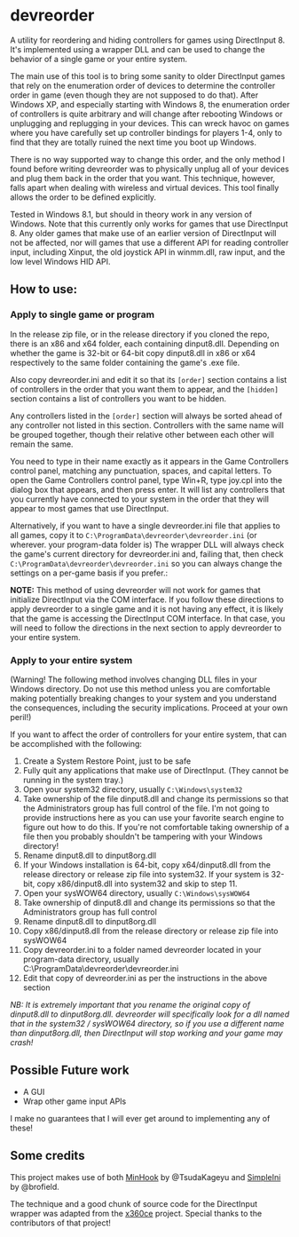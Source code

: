 # devreorder
A utility for reordering and hiding controllers for games using DirectInput 8. It's implemented using a wrapper DLL and can be used to change the behavior of a single game or your entire system.

The main use of this tool is to bring some sanity to older DirectInput games that rely on the enumeration order of devices to determine the controller order in game (even though they are not supposed to do that). After Windows XP, and especially starting with Windows 8, the enumeration order of controllers is quite arbitrary and will change after rebooting Windows or unplugging and replugging in your devices. This can wreck havoc on games where you have carefully set up controller bindings for players 1-4, only to find that they are totally ruined the next time you boot up Windows.

There is no way supported way to change this order, and the only method I found before writing devreorder was to physically unplug all of your devices and plug them back in the order that you want. This technique, however, falls apart when dealing with wireless and virtual devices. This tool finally allows the order to be defined explicitly.

Tested in Windows 8.1, but should in theory work in any version of Windows. Note that this currently only works for games that use DirectInput 8. Any older games that make use of an earlier version of DirectInput will not be affected, nor will games that use a different API for reading controller input, including Xinput, the old joystick API in winmm.dll, raw input, and the low level Windows HID API.

## How to use:

### Apply to single game or program

In the release zip file, or in the release directory if you cloned the repo, there is an x86 and x64 folder, each containing dinput8.dll. Depending on whether the game is 32-bit or 64-bit copy dinput8.dll in x86 or x64 respectively to the same folder containing the game's .exe file.

Also copy devreorder.ini and edit it so that its `[order]` section contains a list of controllers in the order that you want them to appear, and the `[hidden]` section contains a list of controllers you want to be hidden.

Any controllers listed in the `[order]` section will always be sorted ahead of any controller not listed in this section. Controllers with the same name will be grouped together, though their relative other between each other will remain the same.

You need to type in their name exactly as it appears in the Game Controllers control panel, matching any punctuation, spaces, and capital letters. To open the Game Controllers control panel, type Win+R, type joy.cpl into the dialog box that appears, and then press enter. It will list any controllers that you currently have connected to your system in the order that they will appear to most games that use DirectInput.

Alternatively, if you want to have a single devreorder.ini file that applies to all games, copy it to `C:\ProgramData\devreorder\devreorder.ini` (or wherever. your program-data folder is) The wrapper DLL will always check the game's current directory for devreorder.ini and, failing that, then check `C:\ProgramData\devreorder\devreorder.ini` so you can always change the settings on a per-game basis if you prefer.:

**NOTE:** This method of using devreorder will not work for games that initialize DirectInput via the COM interface. If you follow these directions to apply devreorder to a single game and it is not having any effect, it is likely that the game is accessing the DirectInput COM interface. In that case, you will need to follow the directions in the next section to apply devreorder to your entire system.

### Apply to your entire system

(Warning! The following method involves changing DLL files in your Windows directory. Do not use this method unless you are comfortable making potentially breaking changes to your system and you understand the consequences, including the security implications. Proceed at your own peril!)

If you want to affect the order of controllers for your entire system, that can be accomplished with the following:

1. Create a System Restore Point, just to be safe
2. Fully quit any applications that make use of DirectInput. (They cannot be running in the system tray.)
3. Open your system32 directory, usually `C:\Windows\system32`
4. Take ownership of the file dinput8.dll and change its permissions so that the Administrators group has full control of the file. I'm not going to provide instructions here as you can use your favorite search engine to figure out how to do this. If you're not comfortable taking ownership of a file then you probably shouldn't be tampering with your Windows directory!
5. Rename dinput8.dll to dinput8org.dll
6. If your Windows installation is 64-bit, copy x64/dinput8.dll from the release directory or release zip file into system32. If your system is 32-bit, copy x86/dinput8.dll into system32 and skip to step 11.
7. Open your sysWOW64 directory, usually `C:\Windows\sysWOW64`
8. Take ownership of dinput8.dll and change its permissions so that the Administrators group has full control
9. Rename dinput8.dll to dinput8org.dll
10. Copy x86/dinput8.dll from the release directory or release zip file into sysWOW64
11. Copy devreorder.ini to a folder named devreorder located in your program-data directory, usually C:\ProgramData\devreorder\devreorder.ini
12. Edit that copy of devreorder.ini as per the instructions in the above section

*NB: It is extremely important that you rename the original copy of dinput8.dll to dinput8org.dll. devreorder will specifically look for a dll named that in the system32 / sysWOW64 directory, so if you use a different name than dinput8org.dll, then DirectInput will stop working and your game may crash!*

## Possible Future work

- A GUI
- Wrap other game input APIs

I make no guarantees that I will ever get around to implementing any of these!

## Some credits

This project makes use of both [MinHook](https://github.com/TsudaKageyu/minhook) by @TsudaKageyu and [SimpleIni](https://github.com/brofield/simpleini) by @brofield.

The technique and a good chunk of source code for the DirectInput wrapper was adapted from the [x360ce](https://github.com/x360ce/x360ce) project. Special thanks to the contributors of that project!
